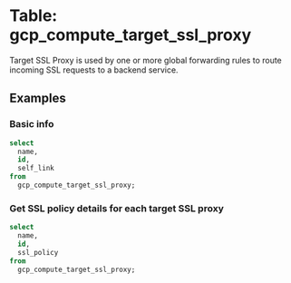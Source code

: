 # Table: gcp_compute_target_ssl_proxy

Target SSL Proxy is used by one or more global forwarding rules to route incoming SSL requests to a backend service.

## Examples

### Basic info

```sql
select
  name,
  id,
  self_link
from
  gcp_compute_target_ssl_proxy;
```

### Get SSL policy details for each target SSL proxy

```sql
select
  name,
  id,
  ssl_policy
from
  gcp_compute_target_ssl_proxy;
```
